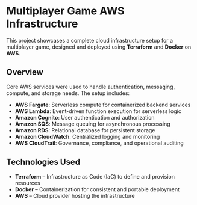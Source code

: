 # Multiplayer Game AWS Infrastructure

This project showcases a complete cloud infrastructure setup for a multiplayer game, designed and deployed using **Terraform** and **Docker** on **AWS**.

## Overview

Core AWS services were used to handle authentication, messaging, compute, and storage needs. The setup includes:

- **AWS Fargate**: Serverless compute for containerized backend services
- **AWS Lambda**: Event-driven function execution for serverless logic
- **Amazon Cognito**: User authentication and authorization
- **Amazon SQS**: Message queuing for asynchronous processing
- **Amazon RDS**: Relational database for persistent storage
- **Amazon CloudWatch**: Centralized logging and monitoring
- **AWS CloudTrail**: Governance, compliance, and operational auditing

## Technologies Used

- **Terraform** – Infrastructure as Code (IaC) to define and provision resources
- **Docker** – Containerization for consistent and portable deployment
- **AWS** – Cloud provider hosting the infrastructure
